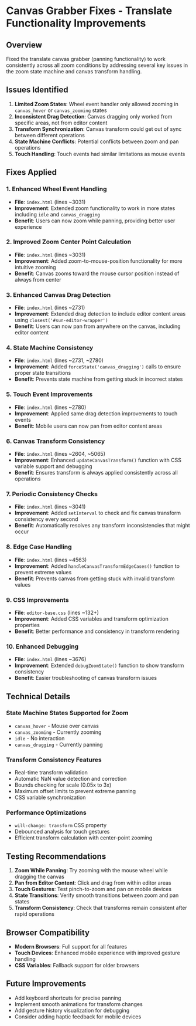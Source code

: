# Canvas Grabber Fixes - Translate Functionality Improvements

## Overview
Fixed the translate canvas grabber (panning functionality) to work consistently across all zoom conditions by addressing several key issues in the zoom state machine and canvas transform handling.

## Issues Identified
1. **Limited Zoom States**: Wheel event handler only allowed zooming in `canvas_hover` or `canvas_zooming` states
2. **Inconsistent Drag Detection**: Canvas dragging only worked from specific areas, not from editor content
3. **Transform Synchronization**: Canvas transform could get out of sync between different operations
4. **State Machine Conflicts**: Potential conflicts between zoom and pan operations
5. **Touch Handling**: Touch events had similar limitations as mouse events

## Fixes Applied

### 1. Enhanced Wheel Event Handling
- **File**: `index.html` (lines ~3031)
- **Improvement**: Extended zoom functionality to work in more states including `idle` and `canvas_dragging`
- **Benefit**: Users can now zoom while panning, providing better user experience

### 2. Improved Zoom Center Point Calculation
- **File**: `index.html` (lines ~3031)
- **Improvement**: Added zoom-to-mouse-position functionality for more intuitive zooming
- **Benefit**: Canvas zooms toward the mouse cursor position instead of always from center

### 3. Enhanced Canvas Drag Detection
- **File**: `index.html` (lines ~2731)
- **Improvement**: Extended drag detection to include editor content areas using `closest('#sun-editor-wrapper')`
- **Benefit**: Users can now pan from anywhere on the canvas, including editor content

### 4. State Machine Consistency
- **File**: `index.html` (lines ~2731, ~2780)
- **Improvement**: Added `forceState('canvas_dragging')` calls to ensure proper state transitions
- **Benefit**: Prevents state machine from getting stuck in incorrect states

### 5. Touch Event Improvements
- **File**: `index.html` (lines ~2780)
- **Improvement**: Applied same drag detection improvements to touch events
- **Benefit**: Mobile users can now pan from editor content areas

### 6. Canvas Transform Consistency
- **File**: `index.html` (lines ~2604, ~5065)
- **Improvement**: Enhanced `updateCanvasTransform()` function with CSS variable support and debugging
- **Benefit**: Ensures transform is always applied consistently across all operations

### 7. Periodic Consistency Checks
- **File**: `index.html` (lines ~3041)
- **Improvement**: Added `setInterval` to check and fix canvas transform consistency every second
- **Benefit**: Automatically resolves any transform inconsistencies that might occur

### 8. Edge Case Handling
- **File**: `index.html` (lines ~4563)
- **Improvement**: Added `handleCanvasTransformEdgeCases()` function to prevent extreme values
- **Benefit**: Prevents canvas from getting stuck with invalid transform values

### 9. CSS Improvements
- **File**: `editor-base.css` (lines ~132+)
- **Improvement**: Added CSS variables and transform optimization properties
- **Benefit**: Better performance and consistency in transform rendering

### 10. Enhanced Debugging
- **File**: `index.html` (lines ~3676)
- **Improvement**: Extended `debugZoomState()` function to show transform consistency
- **Benefit**: Easier troubleshooting of canvas transform issues

## Technical Details

### State Machine States Supported for Zoom
- `canvas_hover` - Mouse over canvas
- `canvas_zooming` - Currently zooming
- `idle` - No interaction
- `canvas_dragging` - Currently panning

### Transform Consistency Features
- Real-time transform validation
- Automatic NaN value detection and correction
- Bounds checking for scale (0.05x to 3x)
- Maximum offset limits to prevent extreme panning
- CSS variable synchronization

### Performance Optimizations
- `will-change: transform` CSS property
- Debounced analysis for touch gestures
- Efficient transform calculation with center-point zooming

## Testing Recommendations

1. **Zoom While Panning**: Try zooming with the mouse wheel while dragging the canvas
2. **Pan from Editor Content**: Click and drag from within editor areas
3. **Touch Gestures**: Test pinch-to-zoom and pan on mobile devices
4. **State Transitions**: Verify smooth transitions between zoom and pan states
5. **Transform Consistency**: Check that transforms remain consistent after rapid operations

## Browser Compatibility
- **Modern Browsers**: Full support for all features
- **Touch Devices**: Enhanced mobile experience with improved gesture handling
- **CSS Variables**: Fallback support for older browsers

## Future Improvements
- Add keyboard shortcuts for precise panning
- Implement smooth animations for transform changes
- Add gesture history visualization for debugging
- Consider adding haptic feedback for mobile devices

